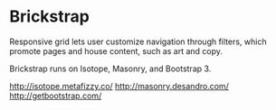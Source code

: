 Brickstrap
=========
Responsive grid lets user customize navigation through filters, which promote pages and house content, such as art and copy.

Brickstrap runs on Isotope, Masonry, and Bootstrap 3.

http://isotope.metafizzy.co/ 
http://masonry.desandro.com/ 
http://getbootstrap.com/ 
